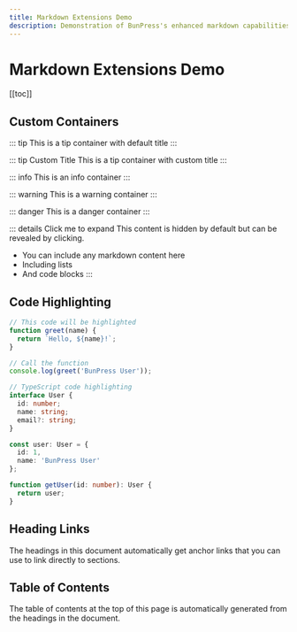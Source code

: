 ```yaml
---
title: Markdown Extensions Demo
description: Demonstration of BunPress's enhanced markdown capabilities
---
```


# Markdown Extensions Demo

[[toc]]

## Custom Containers

::: tip
This is a tip container with default title
:::

::: tip Custom Title
This is a tip container with custom title
:::

::: info
This is an info container
:::

::: warning
This is a warning container
:::

::: danger
This is a danger container
:::

::: details Click me to expand
This content is hidden by default but can be revealed by clicking.
- You can include any markdown content here
- Including lists
- And code blocks
:::

## Code Highlighting

```javascript
// This code will be highlighted
function greet(name) {
  return `Hello, ${name}!`;
}

// Call the function
console.log(greet('BunPress User'));
```

```typescript
// TypeScript code highlighting
interface User {
  id: number;
  name: string;
  email?: string;
}

const user: User = {
  id: 1,
  name: 'BunPress User'
};

function getUser(id: number): User {
  return user;
}
```

## Heading Links

The headings in this document automatically get anchor links that you can use to link directly to sections.

## Table of Contents

The table of contents at the top of this page is automatically generated from the headings in the document. 